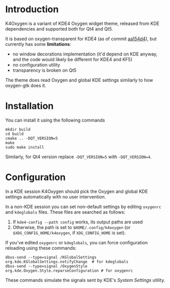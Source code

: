 # Introduction
K4Oxygen is a variant of KDE4 Oxygen widget theme, released from KDE dependencies and supported both for Qt4 and Qt5.

It is based on oxygen-transparent for KDE4 (as of commit [aa154d4](https://github.com/KDE/oxygen-transparent/commit/aa154d4e2f930258a9f094014103078a91003180)), but currently has some **limitations**:

* no window decorations implementation (it'd depend on KDE anyway, and the code would likely be different for KDE4 and KF5)
* no configuration utility
* transparency is broken on Qt5

The theme does read Oxygen and global KDE settings similarly to how oxygen-gtk does it.

# Installation
You can install it using the following commands

    mkdir build
    cd build
    cmake .. -DQT_VERSION=5
    make
    sudo make install

Similarly, for Qt4 version replace `-DQT_VERSION=5` with `-DQT_VERSION=4`.

# Configuration
In a KDE session K4Oxygen should pick the Oxygen and global KDE settings automatically with no user intervention.

In a non-KDE session you can set non-default settings by editing `oxygenrc` and `kdeglobals` files. These files are searched as follows:

1. If `kde4-config --path config` works, its output paths are used
2. Otherwise, the path is set to `$HOME/.config/k4oxygen` (or `$XDG_CONFIG_HOME/k4oxygen`, if `XDG_CONFIG_HOME` is set).

If you've edited `oxygenrc` or `kdeglobals`, you can force configuration reloading using these commands:

    dbus-send --type=signal /KGlobalSettings org.kde.KGlobalSettings.notifyChange  # for kdeglobals
    dbus-send --type=signal /OxygenStyle org.kde.Oxygen.Style.reparseConfiguration # for oxygenrc

These commands simulate the signals sent by KDE's *System Settings* utility.
